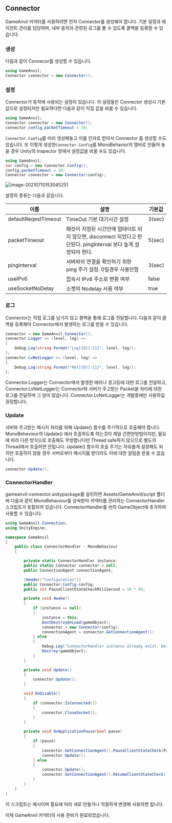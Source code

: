 ## Connector

GameAnvil 커넥터를 사용하려면 먼저 Connector를 생성해야 합니다. 기본 설정과 에이전트 관리를 담당하며, 내부 동작과 관련된 로그를 볼 수 있도록 콜백을 등록할 수 있습니다.

### 생성

다음과 같이 Connecor를 생성할 수 있습니다.

``` C#
using GameAnvil;
Connector connector = new Connector();
```

### 설정

Connector가 동작에 사용되는 설정이 있습니다. 이 설정들은 Connector 생성시 기본값으로 설정되지만 필요하다면 다음과 같이 직접 값을 바꿀 수 있습니다. 

``` C#
using GameAnvil;
Connector connector = new Connector();
connector.config.packetTimeout = 10;
```

`Connector.Config`를 미리 생성해놓고 이를 인자로 받아서 Connector 를 생성할 수도 있습니다. 또 이렇게 생성한`Connector.Config`를 MonoBehavior의 맴버로 만들어 놓을 경우 Unity의 Inspector 창에서 설정값을 바꿀 수도 있습니다. 

``` C#
using GameAnvil;
var config = new Connector.Config();
config.packetTimeout = 10;
Connector connector = new Connector(config);
```

![image-20210710153045251](http://static.toastoven.net/prod_gameanvil/images/unity-02-connector-01-config.png)

설정의 종류는 다음과 같습니다.

| 이름                 | 설명                                                         | 기본값 |
| -------------------- | ------------------------------------------------------------ | ------ |
| defaultReqestTimeout | TimeOut 기본 대기시간 설정                                   | 3(sec) |
| packetTimeout        | 패킷이 지정된 시간안에 업데이트 되지 않으면, disconnect 되었다고 판단된다. pingInterval 보다 높게 설정되야 한다. | 5(sec) |
| pingInterval         | 서버와의 연결을 확인하기 위한 ping 주기 설정. 0일경우 사용안함 | 3(sec) |
| useIPv6              | 접속시 IPv6 주소로 변환 여부                                 | false  |
| useSocketNoDelay     | 소켓의 Nodelay 사용 여부                                     | true   |


### 로그

Connector는 직접 로그를 남기지 않고 콜백을 통해 로그를 전달합니다. 다음과 같이 콜백을 등록해야 Connector에서 발생하는 로그를 받을 수 있습니다. 

``` c#
connector = new GameAnvil.Connector();
connector.Logger += (level, log) =>
{
	Debug.Log(string.Format("Log[{0}]:{1}", level, log));
};
connector.LvNetLogger += (level, log) =>
{
	Debug.Log(string.Format("Net[{0}]:{1}", level, log));
};
```

Connector.Logger는 Connector에서 발생한 에러나 경고등에 대한 로그를 전달하고, Connector.LvNetLogger는 Connector와 서버가 주고받는 Packet을 처리에 대한 로그를 전달하며 그 양이 많습니다. Connector.LvNetLogger는 개발중에만 사용하길 권장합니다. 

### Update

서버와 주고받는 메시지 처리를 위해 Update() 함수를 주기적으로 호출해야 합니다. MonoBehaviour의 Update() 에서 호출하도록 하는것이 제일 간편한방법이지만, 필요에 따라 다른 방식으로 호출해도 무방합니다만 Thread safe하지 않으므로 별도의 Thread에서 호출하면 안됩니다. Update() 함수의 호출 주기는 자유롭게 설정해도 되지만 호출하지 않을 경우 서버로부터 메시지를 받더라도 이에 대한 알림을 받을 수 없습니다.

```c#
connector.Update();
```

### ConnectorHandler

gameanvil-connector.unitypackage를 설치하면 Assets/GameAnvil/script 폴더에 다음과 같이 MonoBehaviour를 상속받아 커넥터를 관리하는 ConnectorHandler 스크립트가 포함되어 있습니다. ConnectorHandler를 씬의 GameObject에 추가하여 사용할 수 있습니다. 

```c#
using GameAnvil.Connection;
using UnityEngine;

namespace GameAnvil
{
    public class ConnectorHandler : MonoBehaviour
    {

        private static ConnectorHandler instance;
        public static Connector connector = null;
        public ConnectionAgent connectionAgent;

        [Header("Configuration")]
        public Connector.Config config;
        public int PauseClientStateCheckMiliSecond = 10 * 60;

        private void Awake()
        {
            if (instance == null)
            {
                instance = this;
                DontDestroyOnLoad(gameObject);
                connector = new Connector(config);
                connectionAgent = connector.GetConnectionAgent();
            } else
            {
                Debug.Log("ConnectorHandler instance already exist. Destroy new one.");
                Destroy(gameObject);
            }
        }

        private void Update()
        {
            connector.Update();
        }

        void OnDisable()
        {
            if (connector.IsConnected())
            {
                connector.CloseSocket();
            }
        }

        private void OnApplicationPause(bool pause)
        {
            if (pause)
            {
                connector.GetConnectionAgent().PauseClientStateCheck(PauseClientStateCheckMiliSecond);
                connector.Update();
            } else
            {
                connector.Update();
                connector.GetConnectionAgent().ResumeClientStateCheck();
            }
        }
    }
}
```

이 스크립트는 예시이며 필요에 따라 새로 만들거나 적절하게 변경해 사용하면 됩니다. 

이제 GameAnvil 커넥터의 사용 준비가 완료되었습니다.